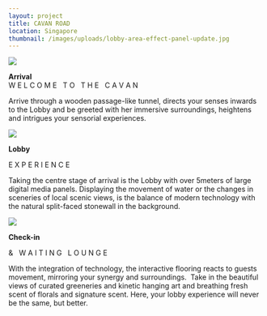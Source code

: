```yaml
---
layout: project
title: CAVAN ROAD
location: Singapore
thumbnail: /images/uploads/lobby-area-effect-panel-update.jpg
---
```


![](/images/uploads/entry_effect_combined.jpg)

**Arrival**\
W E L C O M E   T O   T H E   C A V A N

Arrive through a wooden passage-like tunnel, directs your senses inwards to the Lobby and be greeted with her immersive surroundings, heightens and intrigues your sensorial experiences.

![](/images/uploads/lobby_effect-ghost-effect.jpg)

**Lobby**

E X P E R I E N C E

Taking the centre stage of arrival is the Lobby with over 5meters of large digital media panels. Displaying the movement of water or the changes in sceneries of local scenic views, is the balance of modern technology with the natural split-faced stonewall in the background.

![](/images/uploads/lobby.jpg)

**Check-in**

&   W A I T I N G   L O U N G E

With the integration of technology, the interactive flooring reacts to guests movement, mirroring your synergy and surroundings.  Take in the beautiful views of curated greeneries and kinetic hanging art and breathing fresh scent of florals and signature scent. Here, your lobby experience will never be the same, but better.
